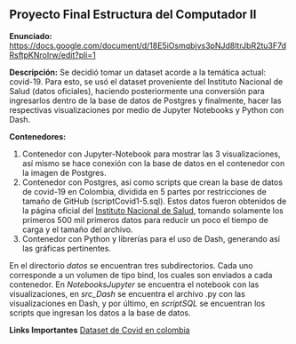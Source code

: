 ## Proyecto Final Estructura del Computador II

**Enunciado:** https://docs.google.com/document/d/18E5iOsmqbjvs3pNJd8ltrJbR2tu3F7dRsftpKNroIrw/edit?pli=1

**Descripción:**
Se decidió tomar un dataset acorde a la temática actual: covid-19. Para esto, se usó el dataset proveniente del Instituto Nacional de Salud (datos oficiales), haciendo posteriormente una conversión para ingresarlos dentro de la base de datos de Postgres y finalmente, hacer las respectivas visualizaciones por medio de Jupyter Notebooks y Python con Dash.

**Contenedores:**
1. Contenedor con Jupyter-Notebook para mostrar las 3 visualizaciones, así mismo se hace conexión con la base de datos en el contenedor con la imagen de Postgres.
2. Contenedor con Postgres, así como scripts que crean la base de datos de covid-19 en Colombia, dividida en 5 partes por restricciones de tamaño de GitHub (scriptCovid1-5.sql). Estos datos fueron obtenidos de la página oficial del [Instituto Nacional de Salud](https://www.ins.gov.co/Paginas/Inicio.aspx), tomando solamente los primeros 500 mil primeros datos para reducir un poco el tiempo de carga y el tamaño del archivo.
3. Contenedor con Python y librerías para el uso de Dash, generando así las gráficas pertinentes.

En el directorio _datos_ se encuentran tres subdirectorios. Cada uno corresponde a un volumen de tipo bind, los cuales son enviados a cada contenedor. En _NotebooksJupyter_ se encuentra el notebook con las visualizaciones, en _src\_Dash_ se encuentra el archivo .py con las visualizaciones en Dash, y por último, en _scriptSQL_ se encuentran los scripts que ingresan los datos a la base de datos.

**Links Importantes**
[Dataset de Covid en colombia](https://www.datos.gov.co/Salud-y-Protecci-n-Social/Casos-positivos-de-COVID-19-en-Colombia/gt2j-8ykr/data)

